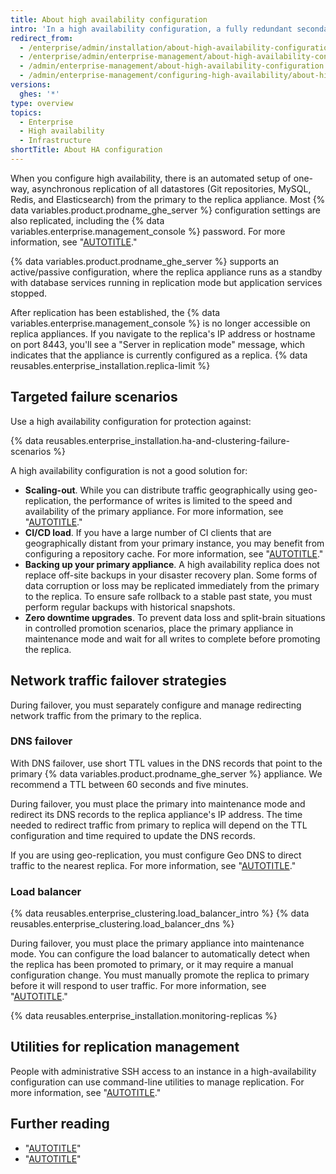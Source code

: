 ```yaml
---
title: About high availability configuration
intro: 'In a high availability configuration, a fully redundant secondary {% data variables.product.prodname_ghe_server %} appliance is kept in sync with the primary appliance through replication of all major datastores.'
redirect_from:
  - /enterprise/admin/installation/about-high-availability-configuration
  - /enterprise/admin/enterprise-management/about-high-availability-configuration
  - /admin/enterprise-management/about-high-availability-configuration
  - /admin/enterprise-management/configuring-high-availability/about-high-availability-configuration
versions:
  ghes: '*'
type: overview
topics:
  - Enterprise
  - High availability
  - Infrastructure
shortTitle: About HA configuration
---
```

When you configure high availability, there is an automated setup of one-way, asynchronous replication of all datastores (Git repositories, MySQL, Redis, and Elasticsearch) from the primary to the replica appliance. Most {% data variables.product.prodname_ghe_server %} configuration settings are also replicated, including the {% data variables.enterprise.management_console %} password. For more information, see "[AUTOTITLE](/admin/configuration/administering-your-instance-from-the-management-console)."

{% data variables.product.prodname_ghe_server %} supports an active/passive configuration, where the replica appliance runs as a standby with database services running in replication mode but application services stopped.

After replication has been established, the {% data variables.enterprise.management_console %} is no longer accessible on replica appliances. If you navigate to the replica's IP address or hostname on port 8443, you'll see a "Server in replication mode" message, which indicates that the appliance is currently configured as a replica.
{% data reusables.enterprise_installation.replica-limit %}

## Targeted failure scenarios

Use a high availability configuration for protection against:

{% data reusables.enterprise_installation.ha-and-clustering-failure-scenarios %}

A high availability configuration is not a good solution for:

- **Scaling-out**. While you can distribute traffic geographically using geo-replication, the performance of writes is limited to the speed and availability of the primary appliance. For more information, see "[AUTOTITLE](/admin/enterprise-management/configuring-high-availability/about-geo-replication)."
- **CI/CD load**. If you have a large number of CI clients that are geographically distant from your primary instance, you may benefit from configuring a repository cache. For more information, see "[AUTOTITLE](/admin/enterprise-management/caching-repositories/about-repository-caching)."
- **Backing up your primary appliance**. A high availability replica does not replace off-site backups in your disaster recovery plan. Some forms of data corruption or loss may be replicated immediately from the primary to the replica. To ensure safe rollback to a stable past state, you must perform regular backups with historical snapshots.
- **Zero downtime upgrades**. To prevent data loss and split-brain situations in controlled promotion scenarios, place the primary appliance in maintenance mode and wait for all writes to complete before promoting the replica.

## Network traffic failover strategies

During failover, you must separately configure and manage redirecting network traffic from the primary to the replica.

### DNS failover

With DNS failover, use short TTL values in the DNS records that point to the primary {% data variables.product.prodname_ghe_server %} appliance. We recommend a TTL between 60 seconds and five minutes.

During failover, you must place the primary into maintenance mode and redirect its DNS records to the replica appliance's IP address. The time needed to redirect traffic from primary to replica will depend on the TTL configuration and time required to update the DNS records.

If you are using geo-replication, you must configure Geo DNS to direct traffic to the nearest replica. For more information, see "[AUTOTITLE](/admin/enterprise-management/configuring-high-availability/about-geo-replication)."

### Load balancer

{% data reusables.enterprise_clustering.load_balancer_intro %} {% data reusables.enterprise_clustering.load_balancer_dns %}

During failover, you must place the primary appliance into maintenance mode. You can configure the load balancer to automatically detect when the replica has been promoted to primary, or it may require a manual configuration change. You must manually promote the replica to primary before it will respond to user traffic. For more information, see "[AUTOTITLE](/admin/configuration/configuring-network-settings/using-github-enterprise-server-with-a-load-balancer)."

{% data reusables.enterprise_installation.monitoring-replicas %}

## Utilities for replication management

People with administrative SSH access to an instance in a high-availability configuration can use command-line utilities to manage replication. For more information, see "[AUTOTITLE](/admin/configuration/configuring-your-enterprise/command-line-utilities#high-availability)."

## Further reading

- "[AUTOTITLE](/admin/enterprise-management/configuring-high-availability/creating-a-high-availability-replica)"
- "[AUTOTITLE](/admin/configuration/configuring-network-settings/network-ports)"
